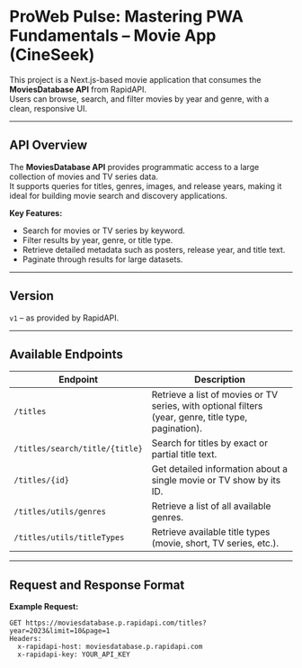 # ProWeb Pulse: Mastering PWA Fundamentals – Movie App (CineSeek)

This project is a Next.js-based movie application that consumes the **MoviesDatabase API** from RapidAPI.  
Users can browse, search, and filter movies by year and genre, with a clean, responsive UI.

---

## API Overview

The **MoviesDatabase API** provides programmatic access to a large collection of movies and TV series data.  
It supports queries for titles, genres, images, and release years, making it ideal for building movie search and discovery applications.

**Key Features:**
- Search for movies or TV series by keyword.
- Filter results by year, genre, or title type.
- Retrieve detailed metadata such as posters, release year, and title text.
- Paginate through results for large datasets.

---

## Version

`v1` – as provided by RapidAPI.

---

## Available Endpoints

| Endpoint | Description |
|----------|-------------|
| `/titles` | Retrieve a list of movies or TV series, with optional filters (year, genre, title type, pagination). |
| `/titles/search/title/{title}` | Search for titles by exact or partial title text. |
| `/titles/{id}` | Get detailed information about a single movie or TV show by its ID. |
| `/titles/utils/genres` | Retrieve a list of all available genres. |
| `/titles/utils/titleTypes` | Retrieve available title types (movie, short, TV series, etc.). |

---

## Request and Response Format

**Example Request:**
```http
GET https://moviesdatabase.p.rapidapi.com/titles?year=2023&limit=10&page=1
Headers:
  x-rapidapi-host: moviesdatabase.p.rapidapi.com
  x-rapidapi-key: YOUR_API_KEY
